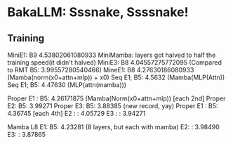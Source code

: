 # BakaLLM: Sssnake, Ssssnake!



## Training

MiniE1: B9 4.53802061080933 MiniMamba: layers got halved to half the training speed(it didn't halved)
MiniE3: B8 4.04557275772095 (Compared to RMT B5: 3.99557280540466)
MineE1: B8 4.27630186080933 (Mamba(norm(x0+attn+mlp)) + x0)
Seq E1; B5: 4.5632 (Mamba(MLP(Attn))
Seq E1; B5: 4.47630 (MLP(attn(mamba)))

Proper E1 : B5: 4.26171875 (Mamba(Norm(x0+attn+mlp)) [each 2nd]
 Proper E2: B5: 3.99271
 Proper E3: B5: 3.88385 (new record, yay)
Proper E1 : B5: 4.36745 [each 4th]
       E2 :   : 4.05729
       E3 :   : 3.94271

Mamba L8 E1: B5: 4.23281 (8 layers, but each with mamba)
         E2: :   3.98490
         E3: :   3.87865

